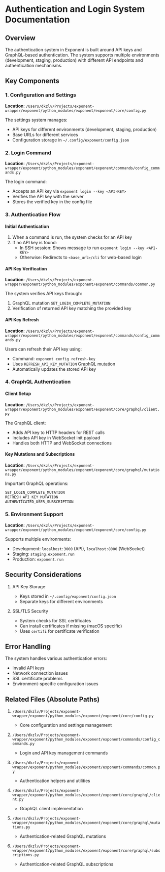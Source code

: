 # Authentication and Login System Documentation

## Overview
The authentication system in Exponent is built around API keys and GraphQL-based authentication. The system supports multiple environments (development, staging, production) with different API endpoints and authentication mechanisms.

## Key Components

### 1. Configuration and Settings
**Location**: `/Users/dkzlv/Projects/exponent-wrapper/exponent/python_modules/exponent/exponent/core/config.py`

The settings system manages:
- API keys for different environments (development, staging, production)
- Base URLs for different services
- Configuration storage in `~/.config/exponent/config.json`

### 2. Login Command
**Location**: `/Users/dkzlv/Projects/exponent-wrapper/exponent/python_modules/exponent/exponent/commands/config_commands.py`

The login command:
- Accepts an API key via `exponent login --key <API-KEY>`
- Verifies the API key with the server
- Stores the verified key in the config file

### 3. Authentication Flow

#### Initial Authentication
1. When a command is run, the system checks for an API key
2. If no API key is found:
   - In SSH session: Shows message to run `exponent login --key <API-KEY>`
   - Otherwise: Redirects to `<base_url>/cli` for web-based login

#### API Key Verification
**Location**: `/Users/dkzlv/Projects/exponent-wrapper/exponent/python_modules/exponent/exponent/commands/common.py`

The system verifies API keys through:
1. GraphQL mutation `SET_LOGIN_COMPLETE_MUTATION`
2. Verification of returned API key matching the provided key

#### API Key Refresh
**Location**: `/Users/dkzlv/Projects/exponent-wrapper/exponent/python_modules/exponent/exponent/commands/config_commands.py`

Users can refresh their API key using:
- Command: `exponent config refresh-key`
- Uses `REFRESH_API_KEY_MUTATION` GraphQL mutation
- Automatically updates the stored API key

### 4. GraphQL Authentication

#### Client Setup
**Location**: `/Users/dkzlv/Projects/exponent-wrapper/exponent/python_modules/exponent/exponent/core/graphql/client.py`

The GraphQL client:
- Adds API key to HTTP headers for REST calls
- Includes API key in WebSocket init payload
- Handles both HTTP and WebSocket connections

#### Key Mutations and Subscriptions
**Location**: `/Users/dkzlv/Projects/exponent-wrapper/exponent/python_modules/exponent/exponent/core/graphql/mutations.py`

Important GraphQL operations:
```graphql
SET_LOGIN_COMPLETE_MUTATION
REFRESH_API_KEY_MUTATION
AUTHENTICATED_USER_SUBSCRIPTION
```

### 5. Environment Support
**Location**: `/Users/dkzlv/Projects/exponent-wrapper/exponent/python_modules/exponent/exponent/core/config.py`

Supports multiple environments:
- Development: `localhost:3000` (API), `localhost:8000` (WebSocket)
- Staging: `staging.exponent.run`
- Production: `exponent.run`

## Security Considerations

1. API Key Storage
   - Keys stored in `~/.config/exponent/config.json`
   - Separate keys for different environments

2. SSL/TLS Security
   - System checks for SSL certificates
   - Can install certificates if missing (macOS specific)
   - Uses `certifi` for certificate verification

## Error Handling

The system handles various authentication errors:
- Invalid API keys
- Network connection issues
- SSL certificate problems
- Environment-specific configuration issues

## Related Files (Absolute Paths)

1. `/Users/dkzlv/Projects/exponent-wrapper/exponent/python_modules/exponent/exponent/core/config.py`
   - Core configuration and settings management

2. `/Users/dkzlv/Projects/exponent-wrapper/exponent/python_modules/exponent/exponent/commands/config_commands.py`
   - Login and API key management commands

3. `/Users/dkzlv/Projects/exponent-wrapper/exponent/python_modules/exponent/exponent/commands/common.py`
   - Authentication helpers and utilities

4. `/Users/dkzlv/Projects/exponent-wrapper/exponent/python_modules/exponent/exponent/core/graphql/client.py`
   - GraphQL client implementation

5. `/Users/dkzlv/Projects/exponent-wrapper/exponent/python_modules/exponent/exponent/core/graphql/mutations.py`
   - Authentication-related GraphQL mutations

6. `/Users/dkzlv/Projects/exponent-wrapper/exponent/python_modules/exponent/exponent/core/graphql/subscriptions.py`
   - Authentication-related GraphQL subscriptions
